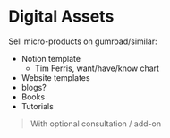 # Digital Assets


Sell micro-products on gumroad/similar:
* Notion template
    * Tim Ferris, want/have/know chart
* Website templates
* blogs?
* Books
* Tutorials

> With optional consultation / add-on

